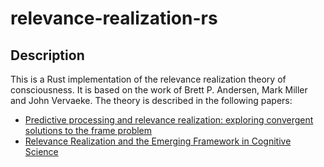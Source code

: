 # relevance-realization-rs

## Description

This is a Rust implementation of the relevance realization theory of consciousness. It is based on the work of Brett P. Andersen, Mark Miller and John Vervaeke. The theory is described in the following papers:

- [Predictive processing and relevance realization: exploring convergent solutions to the frame problem](https://link.springer.com/article/10.1007/s11097-022-09850-6)
- [Relevance Realization and the Emerging Framework in Cognitive Science](https://www.semanticscholar.org/paper/Relevance-Realization-and-the-Emerging-Framework-in-Vervaeke-Lillicrap/be78221d060225b0bd2d93e962e77a592d615473)
